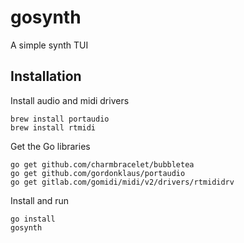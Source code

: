 # gosynth
A simple synth TUI

## Installation

Install audio and midi drivers
```
brew install portaudio
brew install rtmidi
```

Get the Go libraries
```
go get github.com/charmbracelet/bubbletea
go get github.com/gordonklaus/portaudio
go get gitlab.com/gomidi/midi/v2/drivers/rtmididrv
```

Install and run
```
go install
gosynth
```
